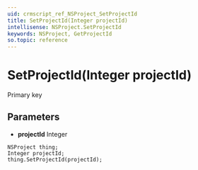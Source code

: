 ```yaml
---
uid: crmscript_ref_NSProject_SetProjectId
title: SetProjectId(Integer projectId)
intellisense: NSProject.SetProjectId
keywords: NSProject, GetProjectId
so.topic: reference
---
```


# SetProjectId(Integer projectId)

Primary key

## Parameters

* **projectId** Integer

```crmscript
NSProject thing;
Integer projectId;
thing.SetProjectId(projectId);
```

